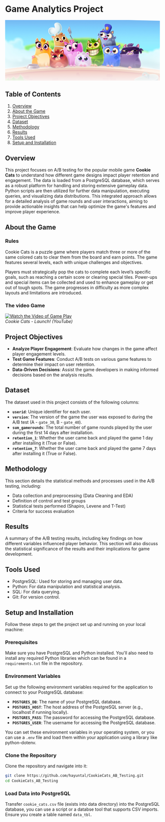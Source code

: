# Game Analytics Project

![Cookie Cats](.img1.png)

## Table of Contents

1. [Overview](#overview)
2. [About the Game](#about-the-game)
3. [Project Objectives](#project-objectives)
4. [Dataset](#dataset)
5. [Methodology](#methodology)
6. [Results](#results)
7. [Tools Used](#tools-used)
8. [Setup and Installation](#setup-and-installation)


## Overview
This project focuses on A/B testing for the popular mobile game **Cookie Cats** to understand how different game designs impact player retention and engagement.
The data is loaded from a PostgreSQL database, which serves as a robust platform for handling and storing extensive gameplay data.
Python scripts are then utilized for further data manipulation, executing queries, and visualizing data distributions.
This integrated approach allows for a detailed analysis of game rounds and user interactions, aiming to provide actionable insights that can help optimize the game's features and improve player experience.


## About the Game 

### Rules
Cookie Cats is a puzzle game where players match three or more of the same colored cats to clear them from the board and earn points. The game features several levels, each with unique challenges and objectives. 

Players must strategically pop the cats to complete each level’s specific goals, such as reaching a certain score or clearing special tiles. Power-ups and special items can be collected and used to enhance gameplay or get out of tough spots. The game progresses in difficulty as more complex layouts and limitations are introduced.


### The video Game
[![Watch the Video of Game Play](https://img.youtube.com/vi/GaP5f0jVTWE/0.jpg)](https://www.youtube.com/watch?v=GaP5f0jVTWE)  
<em>Cookie Cats - Launch! (YouTube)</em>


## Project Objectives

- **Analyze Player Engagement**: Evaluate how changes in the game affect player engagement levels.
- **Test Game Features**: Conduct A/B tests on various game features to determine their impact on user retention.
- **Data-Driven Decisions**: Assist the game developers in making informed decisions based on the analysis results.

## Dataset

The dataset used in this project consists of the following columns:

- **`userid`**: Unique identifier for each user.
- **`version`**: The version of the game the user was exposed to during the A/B test (A - `gate_30`, B - `gate_40`).
- **`sum_gamerounds`**: The total number of game rounds played by the user during the first 14 days after installation.
- **`retention_1`**: Whether the user came back and played the game 1 day after installing it (True or False).
- **`retention_7`**: Whether the user came back and played the game 7 days after installing it (True or False).


## Methodology
This section details the statistical methods and processes used in the A/B testing, including:

- Data collection and preprocessing (Data Cleaning and EDA)
- Definition of control and test groups 
- Statistical tests performed (Shapiro, Levene and T-Test)
- Criteria for success evaluation

## Results
A summary of the A/B testing results, including key findings on how different variables influenced player behavior. This section will also discuss the statistical significance of the results and their implications for game development.

## Tools Used
- PostgreSQL: Used for storing and managing user data.
- Python: For data manipulation and statistical analysis.
- SQL: For data querying.
- Git: For version control.

## Setup and Installation

Follow these steps to get the project set up and running on your local machine:

### Prerequisites
Make sure you have PostgreSQL and Python installed. You'll also need to install any required Python libraries which can be found in a `requirements.txt` file in the repository.

### Environment Variables
Set up the following environment variables required for the application to connect to your PostgreSQL database:
- **`POSTGRES_DB`**: The name of your PostgreSQL database.
- **`POSTGRES_HOST`**: The host address of the PostgreSQL server (e.g., localhost if running locally).
- **`POSTGRES_PASS`**: The password for accessing the PostgreSQL database.
- **`POSTGRES_USER`**: The username for accessing the PostgreSQL database.

You can set these environment variables in your operating system, or you can use a `.env` file and load them within your application using a library like python-dotenv.

### Clone the Repository
Clone the repository and navigate into it:

   ```bash
   git clone https://github.com/hayuntal/CookieCats_AB_Testing.git
   cd CookieCats_AB_Testing
   ```

### Load Data into PostgreSQL
Transfer `cookie_cats.csv` file (exists into data directory) into the PostgreSQL database, you can use a script or a databse tool that supports CSV imports.
Ensure you create a table named `data_tbl`.
